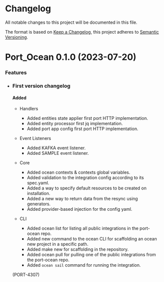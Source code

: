 # Changelog

All notable changes to this project will be documented in this file.

The format is based on [Keep a Changelog](https://keepachangelog.com/en/1.0.0/),
this project adheres to [Semantic Versioning](https://semver.org/spec/v2.0.0.html).

<!-- towncrier release notes start -->

# Port_Ocean 0.1.0 (2023-07-20)

### Features

- ### First version changelog

  #### Added
  - Handlers
    - Added entities state applier first port HTTP implementation.
    - Added entity processor first jq implementation.
    - Added port app config first port HTTP implementation.
  
  - Event Listeners
    - Added KAFKA event listener.
    - Added SAMPLE event listener.

  - Core
    - Added ocean contexts & contexts global variables.
    - Added validation to the integration config according to its spec.yaml.
    - Added a way to specify default resources to be created on installation.
    - Added a new way to return data from the resync using generators.
    - Added provider-based injection for the config yaml.
  
  - CLI
    - Added ocean list for listing all public integrations in the port-ocean repo.
    - Added new command to the ocean CLI for scaffolding an ocean new project in a specific path.
    - Added make new for scaffolding in the repository.
    - Added ocean pull for pulling one of the public integrations from the port-ocean repo.
    - Added `ocean sail` command for running the integration.

  (PORT-4307)
